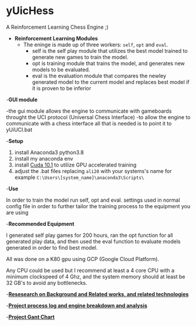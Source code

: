 # yUicHess
A Reinforcement Learning Chess Engine ;)
- **Reinforcement Learning Modules**  
	- The eninge is made up of three workers: `self`, `opt` and `eval`.
		- self is the self play module that utilizes the best model trained to generate new games to train the model.
		- opt is training module that trains the model, and generates new models to be evaluated.
		- eval is the evaluation module that compares the newley generated model to the current model and replaces best model if it is proven to be inferior

-**GUI module**	

-the gui module allows the engine to communicate with gameboards throught the UCI protocol (Universal Chess Interface)
-to allow the engine to communicate with a chess interface all that is needed is to point it to yUiUCI.bat

-**Setup**	

1. install Anaconda3 python3.8
2. install my anaconda env
3. install [Cuda 10.1](https://developer.nvidia.com/cuda-10.1-download-archive-base) to utilize GPU accelerated training
4. adjust the .bat files replacing `ali20` with your systems's name for example `C:\Users\[system_name]\anaconda3\Scripts\`

-**Use**	

In order to train the model run self, opt and eval.
settings used in normal config file in order to further tailor the training process to the equipment you are using

-**Recommended Equipment**	

I generated self play games for 200 hours,  ran the opt function for all generated play data, and then used the eval function to evaluate models generated in order to find best model. 

All was done on a K80 gpu using GCP (Google Cloud Platform).

Any CPU could be used but I recommend at least a 4 core CPU with a minimum clockspeed of 4 Ghz, and the system memory should at least be 32 GB's to avoid any bottlenecks.

-[**Resesearch on Background and Related works, and related technologies**](https://docs.google.com/document/d/14dOU6QFc-1rZ_3eqg3ifCOgDc-JjadE_rQyrVHZNdMU/edit?usp=sharing)

-[**Project process log and engine breakdown and analysis**](https://docs.google.com/presentation/d/11OXL5jcayGdL1V-T7D2m4rcXQ_JtFJcp3NWrGJXBp6A/edit?usp=sharing)

-[**Project Gant Chart**](https://docs.google.com/spreadsheets/d/1DUmkcPceNDXtFXZ1pDVqOrEvx1-5kkgY-qdOPaMNvuQ/edit?usp=sharing)
